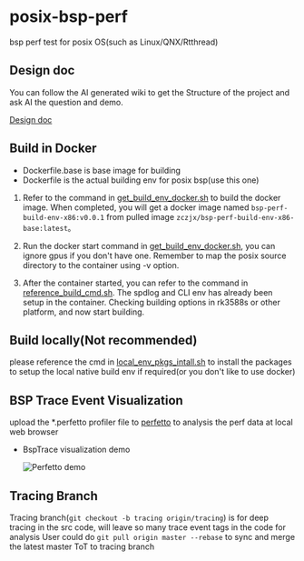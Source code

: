 # posix-bsp-perf
bsp perf test for posix OS(such as Linux/QNX/Rtthread)

## Design doc

You can follow the AI generated wiki to get the Structure of the project and ask AI the question and demo.

[Design doc](https://deepwiki.com/zczjx/posix-bsp-perf)

## Build in Docker

- Dockerfile.base is base image for building
- Dockerfile is the actual building env for posix bsp(use this one)

1. Refer to the command in [get_build_env_docker.sh](./get_build_env_docker.sh) to build the docker image. When completed, you will get a docker image named `bsp-perf-build-env-x86:v0.0.1` from pulled image `zczjx/bsp-perf-build-env-x86-base:latest`。

2. Run the docker start command in [get_build_env_docker.sh](./get_build_env_docker.sh), you can ignore gpus if you don't have one. Remember to map the posix source directory to the container using -v option.

3. After the container started, you can refer to the command in [reference_build_cmd.sh](./reference_build_cmd.sh). The spdlog and CLI env has already been setup in the container. Checking building options in rk3588s or other platform, and now start building.


## Build locally(Not recommended)

please reference the cmd in [local_env_pkgs_intall.sh](./local_env_pkgs_intall.sh) to install the packages to setup
the local native build env if required(or you don't like to use docker)

## BSP Trace Event Visualization

upload the *.perfetto profiler file to [perfetto](https://ui.perfetto.dev/) to analysis the perf data at local web browser

- BspTrace visualization demo

  ![Perfetto demo](image/perfetto.PNG)

## Tracing Branch

Tracing branch(``git checkout -b tracing origin/tracing``) is for deep tracing in the src code, will leave so many trace event tags in the code for analysis
User could do ``git pull origin master --rebase`` to sync and merge the latest master ToT to tracing branch
